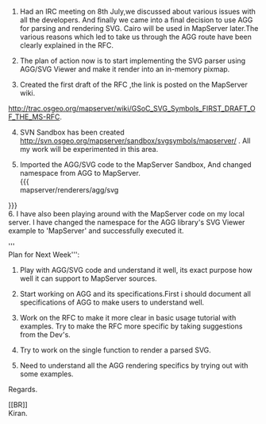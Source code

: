 1. Had an IRC meeting on 8th July,we discussed about various issues with all the developers. And finally we came into a final decision to use AGG for parsing and rendering SVG. Cairo will be used in MapServer later.The various reasons which led to take us through the AGG route have been clearly explained in the RFC.
                                                                                                                                                                                                                                                                                                                             
2. The plan of action now is to start implementing the SVG parser using AGG/SVG Viewer and make it render into an in-memory pixmap.                                                                                                                                                                                          
                                                                                                                                                                                                                                                                                                                             
3. Created the first draft of the RFC ,the link is posted on the MapServer wiki.                                                                                                                                                                                                                                             
                                                                                                                                                                                                                                                                                                                             
http://trac.osgeo.org/mapserver/wiki/GSoC_SVG_Symbols_FIRST_DRAFT_OF_THE_MS-RFC.                                                                                                                                                                                                                                             
                                                                                                                                                                                                                                                                                                                             
4. SVN Sandbox has been created  http://svn.osgeo.org/mapserver/sandbox/svgsymbols/mapserver/ . All my work will be experimented in this area.                                                                                                                                                                               
                                                                                                                                                                                                                                                                                                                             
5. Imported the AGG/SVG code to the MapServer Sandbox, And changed namespace from AGG to MapServer.                                                                                                                                                                                                                          
{{{                                                                                                                                                                                                                                                                                                                          
mapserver/renderers/agg/svg                                                                                                                                                                                                                                                                                                  
                                                                                                                                                                                                                                                                                                                             
}}}                                                                                                                                                                                                                                                                                                                          
6. I have also been playing around with the MapServer code on my local server. I have changed the namespace for the AGG library's SVG Viewer example to 'MapServer' and successfully executed it.                                                                                                                            
                                                                                                                                                                                                                                                                                                                             
                                                                                                                                                                                                                                                                                                                             
                                                                                                                                                                                                                                                                                                                             
                                                                                                                                                                                                                                                                                                                             
                                                                                                                                                                                                                                                                                                                             
'''                                                                                                                                                                                                                                                                                                                          
Plan for Next Week''':                                                                                                                                                                                                                                                                                                       
                                                                                                                                                                                                                                                                                                                             
1. Play with AGG/SVG code and understand it well, its exact purpose how well it can support to MapServer sources.                                                                                                                                                                                                            
                                                                                                                                                                                                                                                                                                                             
2. Start working on AGG and its specifications.First i should document all specifications of AGG to make users to understand well.                                                                                                                                                                                           
                                                                                                                                                                                                                                                                                                                             
3. Work on the RFC to make it more clear in  basic usage tutorial with examples. Try to make the RFC more specific by taking suggestions from the Dev's.                                                                                                                                                                     
                                                                                                                                                                                                                                                                                                                             
4. Try to work on the single function to render a parsed SVG.                                                                                                                                                                                                                                                                
                                                                                                                                                                                                                                                                                                                             
5. Need to understand all the AGG rendering specifics by trying out with some examples.                                                                                                                                                                                                                                      
                                                                                                                                                                                                                                                                                                                             
                                                                                                                                                                                                                                                                                                                             
                                                                                                                                                                                                                                                                                                                             
Regards.                                                                                                                                                                                                                                                                                                                     
                                                                                                                                                                                                                                                                                                                             
[[BR]]                                                                                                                                                                                                                                                                                                                       
Kiran.                                                                                                                                                                                                                                                                                                                       
                                                                                                                                                                                                                                                                                                                             

